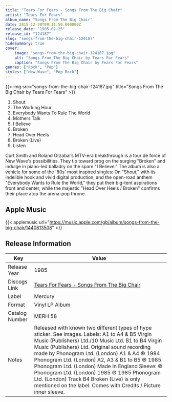 ```yaml
---
title: "Tears For Fears - Songs From The Big Chair"
artist: "Tears For Fears"
album_name: "Songs From The Big Chair"
date: 2015-12-30T09:11:50.000000Z
release_date: "1985-02-25"
release_id: "124187"
slug: "songs-from-the-big-chair-124187"
hideSummary: true
cover:
    image: "songs-from-the-big-chair-124187.jpg"
    alt: "Songs From The Big Chair by Tears For Fears"
    caption: "Songs From The Big Chair by Tears For Fears"
genres: ["Rock", "Pop"]
styles: ["New Wave", "Pop Rock"]
---
```


{{< img src="songs-from-the-big-chair-124187.jpg" title="Songs From The Big Chair by Tears For Fears" >}}

<!-- section break -->

1. Shout
2. The Working Hour
3. Everybody Wants To Rule The World
4. Mothers Talk
5. I Believe
6. Broken
7. Head Over Heels
8. Broken (Live)
9. Listen

<!-- section break -->


Curt Smith and Roland Orzabal’s MTV-era breakthrough is a tour de force of New Wave's possibilities. They tip toward prog on the surging "Broken" and indulge in piano-led balladry on the spare "I Believe." The album is also a vehicle for some of the '80s' most inspired singles: On "Shout," with its indelible hook and vivid digital production, and the open-road anthem "Everybody Wants to Rule the World," they put their big-tent aspirations front and center, while the majestic "Head Over Heels / Broken" confirms their place atop the arena-pop throne.



## Apple Music
{{< applemusic url="https://music.apple.com/gb/album/songs-from-the-big-chair/1440813508" >}}






## Release Information
|  Key           | Value                                                |
| ---------------| ---------------------------------------------------- |
| Release Year   | 1985                                   |
| Discogs Link   | [Tears For Fears - Songs From The Big Chair](https://www.discogs.com/release/124187-Tears-For-Fears-Songs-From-The-Big-Chair) |
| Label          | Mercury |
| Format         | Vinyl LP Album |
| Catalog Number | MERH 58 |
| Notes | Released with known two different types of hype sticker. See images.  Labels: A1 to A4 & B5 Virgin Music (Publishers) Ltd./10 Music Ltd. B1 to B4 Virgin Music (Publishers) Ltd.  Original sound recording made by Phonogram Ltd. (London) A1 & A4 ℗ 1984 Phonogram Ltd. (London) A2, A3 & B1 to B5 ℗ 1985 Phonogram Ltd. (London)  Made In England  Sleeve: © Phonogram Ltd. (London) 1985 ℗ 1985 Phonogram Ltd. (London)  Track B4 Broken (Live) is only mentioned on the label. Comes with Credits / Picture inner sleeve. |